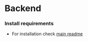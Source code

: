 # Backend
### Install requirements
- For installation check [main readme](https://github.com/AllanNastin/Group4-design-project/blob/main/README.md)
